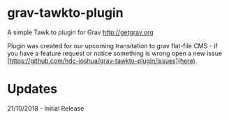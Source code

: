 # grav-tawkto-plugin
A simple Tawk.to plugin for Grav http://getgrav.org

Plugin was created for our upcoming transitation to grav flat-file CMS - if you have a feature request or notice something is wrong open a new issue [https://github.com/hdc-joshua/grav-tawkto-plugin/issues](here).

# Updates
21/10/2018 - Initial Release
